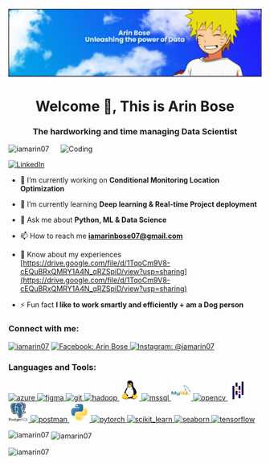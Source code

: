 ![Banner](banner.png)
<h1 align="center">Welcome 👋, This is Arin Bose</h1>
<h3 align="center">The hardworking and time managing Data Scientist</h3>

<img align="right" alt="Coding" width="400" src="https://cdn.dribbble.com/users/1162077/screenshots/3848914/programmer.gif">
<p align="left"> <img src="https://komarev.com/ghpvc/?username=iamarin07&label=Profile%20views&color=0e75b6&style=flat" alt="iamarin07" /> </p>

<p align="left">
  <a href="https://www.linkedin.com/in/arin-bose-4220b5201/" target="_blank">
    <img src="https://img.shields.io/badge/Connect%20on-LinkedIn-blue?style=for-the-badge&logo=linkedin" alt="LinkedIn" />
  </a>
</p>


- 🔭 I’m currently working on **Conditional Monitoring Location Optimization**

- 🌱 I’m currently learning **Deep learning & Real-time Project deployment**

- 💬 Ask me about **Python, ML & Data Science**

- 📫 How to reach me **iamarinbose07@gmail.com**

- 📄 Know about my experiences [https://drive.google.com/file/d/1TqoCm9V8-cEQuBRxQMRY1A4N_qRZSpiD/view?usp=sharing](https://drive.google.com/file/d/1TqoCm9V8-cEQuBRxQMRY1A4N_qRZSpiD/view?usp=sharing)

- ⚡ Fun fact **I like to work smartly and efficiently + am a Dog person**

<h3 align="left">Connect with me:</h3>
<p align="left">
 <a href="https://www.linkedin.com/in/arin-bose-4220b5201/" target="blank"><img src="https://img.shields.io/twitter/follow/iamarin07?logo=twitter&style=for-the-badge" alt="iamarin07" /></a>
<a href="https://www.facebook.com/arin.bose.10/" target="_blank">
  <img src="https://img.shields.io/badge/Facebook-Arin%20Bose-blue?style=for-the-badge&logo=facebook" alt="Facebook: Arin Bose" />
  </a>
  <a href="https://www.instagram.com/iamarin07/" target="_blank">
    <img src="https://img.shields.io/badge/Instagram-@iamarin07-E4405F?style=for-the-badge&logo=instagram" alt="Instagram: @iamarin07" />
  </a>
</p>

<h3 align="left">Languages and Tools:</h3>
<p align="left"> <a href="https://azure.microsoft.com/en-in/" target="_blank" rel="noreferrer"> <img src="https://www.vectorlogo.zone/logos/microsoft_azure/microsoft_azure-icon.svg" alt="azure" width="40" height="40"/> </a> <a href="https://www.figma.com/" target="_blank" rel="noreferrer"> <img src="https://www.vectorlogo.zone/logos/figma/figma-icon.svg" alt="figma" width="40" height="40"/> </a> <a href="https://git-scm.com/" target="_blank" rel="noreferrer"> <img src="https://www.vectorlogo.zone/logos/git-scm/git-scm-icon.svg" alt="git" width="40" height="40"/> </a> <a href="https://hadoop.apache.org/" target="_blank" rel="noreferrer"> <img src="https://www.vectorlogo.zone/logos/apache_hadoop/apache_hadoop-icon.svg" alt="hadoop" width="40" height="40"/> </a> <a href="https://www.linux.org/" target="_blank" rel="noreferrer"> <img src="https://raw.githubusercontent.com/devicons/devicon/master/icons/linux/linux-original.svg" alt="linux" width="40" height="40"/> </a> <a href="https://www.microsoft.com/en-us/sql-server" target="_blank" rel="noreferrer"> <img src="https://www.svgrepo.com/show/303229/microsoft-sql-server-logo.svg" alt="mssql" width="40" height="40"/> </a> <a href="https://www.mysql.com/" target="_blank" rel="noreferrer"> <img src="https://raw.githubusercontent.com/devicons/devicon/master/icons/mysql/mysql-original-wordmark.svg" alt="mysql" width="40" height="40"/> </a> <a href="https://opencv.org/" target="_blank" rel="noreferrer"> <img src="https://www.vectorlogo.zone/logos/opencv/opencv-icon.svg" alt="opencv" width="40" height="40"/> </a> <a href="https://pandas.pydata.org/" target="_blank" rel="noreferrer"> <img src="https://raw.githubusercontent.com/devicons/devicon/2ae2a900d2f041da66e950e4d48052658d850630/icons/pandas/pandas-original.svg" alt="pandas" width="40" height="40"/> </a> <a href="https://www.postgresql.org" target="_blank" rel="noreferrer"> <img src="https://raw.githubusercontent.com/devicons/devicon/master/icons/postgresql/postgresql-original-wordmark.svg" alt="postgresql" width="40" height="40"/> </a> <a href="https://postman.com" target="_blank" rel="noreferrer"> <img src="https://www.vectorlogo.zone/logos/getpostman/getpostman-icon.svg" alt="postman" width="40" height="40"/> </a> <a href="https://www.python.org" target="_blank" rel="noreferrer"> <img src="https://raw.githubusercontent.com/devicons/devicon/master/icons/python/python-original.svg" alt="python" width="40" height="40"/> </a> <a href="https://pytorch.org/" target="_blank" rel="noreferrer"> <img src="https://www.vectorlogo.zone/logos/pytorch/pytorch-icon.svg" alt="pytorch" width="40" height="40"/> </a> <a href="https://scikit-learn.org/" target="_blank" rel="noreferrer"> <img src="https://upload.wikimedia.org/wikipedia/commons/0/05/Scikit_learn_logo_small.svg" alt="scikit_learn" width="40" height="40"/> </a> <a href="https://seaborn.pydata.org/" target="_blank" rel="noreferrer"> <img src="https://seaborn.pydata.org/_images/logo-mark-lightbg.svg" alt="seaborn" width="40" height="40"/> </a> <a href="https://www.tensorflow.org" target="_blank" rel="noreferrer"> <img src="https://www.vectorlogo.zone/logos/tensorflow/tensorflow-icon.svg" alt="tensorflow" width="40" height="40"/> </a> </p>

<p><img align="left" src="https://github-readme-stats.vercel.app/api/top-langs?username=iamarin07&show_icons=true&locale=en&layout=compact" alt="iamarin07" /></p>

<p>&nbsp;<img align="center" src="https://github-readme-stats.vercel.app/api?username=iamarin07&show_icons=true&locale=en" alt="iamarin07" /></p>

<p><img align="center" src="https://github-readme-streak-stats.herokuapp.com/?user=iamarin07&" alt="iamarin07" /></p>
